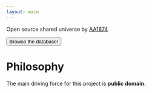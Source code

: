 ```yaml
---
layout: main
---
```


<p class="lead">Open source shared universe by <a href="http://aa1874.netlify.com">AA1874</a></p>
<a href="http://github.com/aa1874/chouverse"><button class="btn btn-primary btn-lg">Browse the database!</button></a>

# Philosophy
The main driving force for this project is **public domain.**

